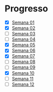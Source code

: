 # Progresso

- [x] [Semana 01](semana01/)
- [x] [Semana 02](semana02/)
- [ ] [Semana 03](semana03/)
- [ ] [Semana 04](semana04/)
- [x] [Semana 05](semana05/)
- [x] [Semana 06](semana06/)
- [x] [Semana 07](semana07/)
- [ ] [Semana 08](semana08/)
- [ ] [Semana 09](semana09/)
- [x] [Semana 10](semana10/)
- [ ] [Semana 11](semana11/)
- [ ] [Semana 12](semana12/)
